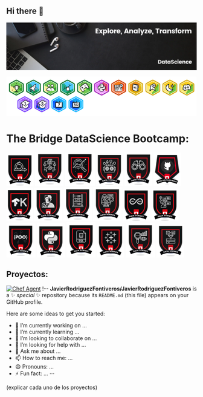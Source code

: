 ## Hi there 👋

![banner](banner.png)

![banner](Kaggle/badges.png)





# The Bridge DataScience Bootcamp:
![agile](TheBridge/agile.png)
![analyst](TheBridge/analyst.png)
![dt](TheBridge/datascientist.png)
![dp](TheBridge/deeplearning.png)
![eda](TheBridge/eda.png)
![git](TheBridge/github.png)
![keras](TheBridge/keras.png)
![ml](TheBridge/machinelearning.png)
![maths](TheBridge/maths.png)
![ml](TheBridge/ml.png)
![mlops](TheBridge/mlops.png)
![nlp](TheBridge/nlp.png)
![oop](TheBridge/oop.png)
![py](TheBridge/python.png)
![sql](TheBridge/sql.png)
![tableau](TheBridge/tableau.png)
![visual](TheBridge/visualization.png)
![wr](TheBridge/wrangling.png)

## Proyectos:

[![Chef Agent](https://img.shields.io/badge/Chef%20Agent-green?style=for-the-badge)](https://github.com/JavierRodriguezFontiveros/GEN_IA_CHEF_AGENT)
!--
**JavierRodriguezFontiveros/JavierRodriguezFontiveros** is a ✨ _special_ ✨ repository because its `README.md` (this file) appears on your GitHub profile.

Here are some ideas to get you started:

- 🔭 I’m currently working on ...
- 🌱 I’m currently learning ...
- 👯 I’m looking to collaborate on ...
- 🤔 I’m looking for help with ...
- 💬 Ask me about ...
- 📫 How to reach me: ...
- 😄 Pronouns: ...
- ⚡ Fun fact: ...
--

(explicar cada uno de los proyectos)
